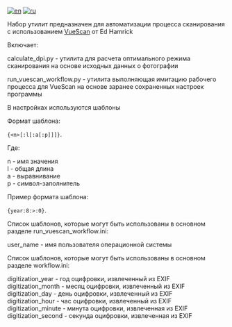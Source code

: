 [![en](https://img.shields.io/badge/lang-en-red.svg)](https://github.com/nalivayev/florentine_abbot/blob/main/README.md)
[![ru](https://img.shields.io/badge/lang-ru-yellow.svg)](https://github.com/nalivayev/florentine_abbot/blob/main/README.ru.md)

Набор утилит предназначен для автоматизации процесса сканирования с использованием [VueScan](https://www.hamrick.com) от Ed Hamrick 

Включает:

calculate_dpi.py - утилита для расчета оптимального режима сканирования на основе исходных данных о фотографии

run_vuescan_workflow.py - утилита выполняющая имитацию рабочего процесса для VueScan на основе заранее сохраненных настроек программы

В настройках используются шаблоны

Формат шаблона:

`{<n>[:l[:a[:p]]]}`.

Где:

n - имя значения  
l - общая длина  
a - выравнивание  
p - символ-заполнитель  

Пример формата шаблона:

`{year:8:>:0}`.

Список шаблонов, которые могут быть использованы в основном разделе run_vuescan_workflow.ini:

user_name - имя пользователя операционной системы


Список шаблонов, которые могут быть использованы в основном разделе workflow.ini:

digitization_year - год оцифровки, извлеченный из EXIF  
digitization_month - месяц оцифровки, извлеченный из EXIF  
digitization_day - день оцифровки, извлеченный из EXIF  
digitization_hour - час оцифровки, извлеченный из EXIF  
digitization_minute - минута оцифровки, извлеченная из EXIF  
digitization_second - секунда оцифровки, извлеченная из EXIF